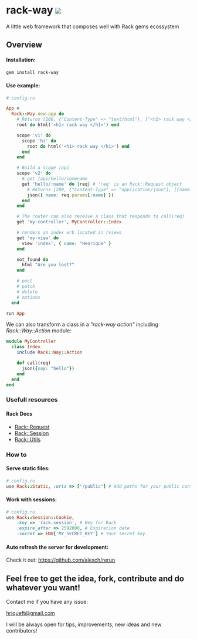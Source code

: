 # rack-way ![](https://img.shields.io/badge/version-0.0.1-blue.svg)

A little web framework that composes well with Rack gems ecossystem

## Overview

#### Installation:
```bash
gem install rack-way
```
#### Use example:
```ruby
# config.ru

App =
  Rack::Way.new.app do
    # Returns [200, {"Content-Type" => "text/html"}, ["<h1> rack way </h1>"]]
    root do html('<h1> rack way </h1>') end

    scope 'v1' do
      scope 'hi' do
        root do html('<h1> rack way </h1>') end
      end
    end

    # Build a scope /api
    scope 'v2' do
      # get /api/hello/somename
      get 'hello/:name' do |req| # 'req' is an Rack::Request object
        # Returns [200, {"Content-Type" => "application/json"}, [{name: 'somename'}.to_json]]
        json({ name: req.params[:name] })
      end
    end

    # The router can also receive a class that responds to call(req)
    get 'my-controller', MyController::Index

    # renders an index erb located in /views
    get 'my-view' do
      view 'index', { name: "Henrique" }
    end

    not_found do
      html "Are you lost?"
    end

    # post
    # patch
    # delete
    # options
  end

run App
```

We can also transform a class in a *"rack-way action"* including *Rack::Way::Action* module:

```ruby
module MyController
  class Index
    include Rack::Way::Action

    def call(req)
      json({say: "hello"})
    end
  end
end
```

### Usefull resources

#### Rack Docs

- [Rack::Request](https://www.rubydoc.info/github/rack/rack/Rack/Request)
- [Rack::Session](https://www.rubydoc.info/github/rack/rack/Rack/Session)
- [Rack::Utils](https://www.rubydoc.info/github/rack/rack/Rack/Utils)

### How to

#### Serve static files:
```ruby
# config.ru
use Rack::Static, :urls => ["/public"] # Add paths for your public content
```
#### Work with sessions:

```ruby
# config.ru
use Rack::Session::Cookie,
    :key => 'rack.session', # Key for Rack 
    :expire_after => 2592000, # Expiration date
    :secret => ENV['MY_SECRET_KEY'] # Your secret key. 
```

#### Auto refresh the server for development:

Check it out: https://github.com/alexch/rerun

## Feel free to get the idea, fork, contribute and do whatever you want!

Contact me if you have any issue:

hriqueft@gmail.com

I will be always open for tips, improvements, new ideas and new contributors! 

